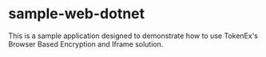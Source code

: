 # sample-web-dotnet
This is a sample application designed to demonstrate how to use TokenEx's Browser Based Encryption and Iframe solution.
